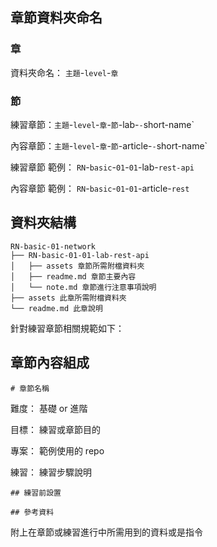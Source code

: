 ## 章節資料夾命名

### 章

資料夾命名： `主題`-`level`-`章`

### 節

練習章節：`主題`-`level`-`章`-`節`-lab-`-`short-name`

內容章節：`主題`-`level`-`章`-`節`-article-`-`short-name`


練習章節 範例： `RN`-`basic`-`01`-`01`-lab-`rest-api`

內容章節 範例： `RN`-`basic`-`01`-`01`-article-`rest`



## 資料夾結構

```
RN-basic-01-network
├── RN-basic-01-01-lab-rest-api
│   ├── assets 章節所需附檔資料夾
│   ├── readme.md 章節主要內容
│   └── note.md 章節進行注意事項說明
├── assets 此章所需附檔資料夾
└── readme.md 此章說明
```

針對練習章節相關規範如下：

## 章節內容組成

`# 章節名稱`

難度： 基礎 or 進階

目標： 練習或章節目的

專案： 範例使用的 repo

練習： 練習步驟說明

`## 練習前設置`

`## 參考資料`

附上在章節或練習進行中所需用到的資料或是指令
